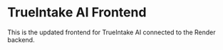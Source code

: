 # TrueIntake AI Frontend

This is the updated frontend for TrueIntake AI connected to the Render backend.